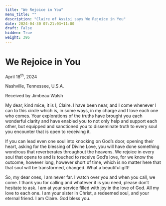 ```yaml
---
title: "We Rejoice in You"
menu_title: ""
description: "Claire of Assisi says We Rejoice in You"
date: 2024-04-30 07:21:03+11:00
draft: False
hidden: True
weight: 386
---
```

# We Rejoice in You 

April 18<sup>th</sup>, 2024

Nashville, Tennessee, U.S.A.

Received by Jimbeau Walsh  

My dear, kind mice, it is I, Claire. I have been near, and I come whenever I can to this circle which is, in some ways, in my charge and I love each one who comes. Your explorations of the truths have brought you each wonderful clarity and have enabled you to not only help and support each other, but equipped and sanctioned you to disseminate truth to every soul you encounter that is open to receiving it. 

If you can lead even one soul into knocking on God’s door, opening their heart, asking for the blessing of Divine Love, you will have done something wondrous that reverberates throughout the heavens. We rejoice in every soul that opens to and is touched to receive God’s love, for we know the outcome, however long, however short of time, which is no matter here that that soul will be transformed, changed. What a beautiful gift! 
   
So, my dear ones, I am never far. I watch over you and when you call, we come.  I thank you for calling and whatever it is you need, please don’t hesitate to ask. I am at your service filled with joy in the love of God. All my love to each one. I am your sister in Christ, a redeemed soul, and your eternal friend. I am Claire. God bless you.